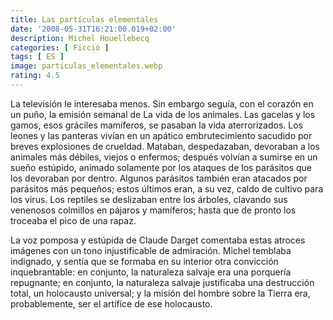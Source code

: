 ```yaml
---
title: Las partículas elementales 
date: '2008-05-31T16:21:00.019+02:00'
description: Michel Houellebecq
categories: [ Ficció ]
tags: [ ES ]
image: particulas_elementales.webp
rating: 4.5
---
```


La televisión le interesaba menos. Sin embargo seguía, con el corazón en un puño, la emisión semanal de La vida de los animales. Las gacelas y los gamos, esos gráciles mamíferos, se pasaban la vida aterrorizados. Los leones y las panteras vivían en un apático embrutecimiento sacudido por breves explosiones de crueldad. Mataban, despedazaban, devoraban a los animales más débiles, viejos o enfermos; después volvían a sumirse en un sueño estúpido, animado solamente por los ataques de los parásitos que los devoraban por dentro. Algunos parásitos también eran atacados por parásitos más pequeños; estos últimos eran, a su vez, caldo de cultivo para los virus. Los reptiles se deslizaban entre los árboles, clavando sus venenosos colmillos en pájaros y mamíferos; hasta que de pronto los troceaba el pico de una rapaz.

La voz pomposa y estúpida de Claude Darget comentaba estas atroces imágenes con un tono injustificable de admiración. Michel temblaba indignado, y sentía que se formaba en su interior otra convicción inquebrantable: en conjunto, la naturaleza salvaje era una porquería repugnante; en conjunto, la naturaleza salvaje justificaba una destrucción total, un holocausto universal; y la misión del hombre sobre la Tierra era, probablemente, ser el artífice de ese holocausto.
